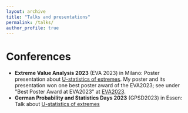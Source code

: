 ```yaml
---
layout: archive
title: "Talks and presentations"
permalink: /talks/
author_profile: true
---
```

Conferences
======
* **Extreme Value Analysis 2023** (EVA 2023) in Milano: Poster presentation about [U-statistics of extremes](../_pages/u_stat_poster.md).
    My poster and its presentation won one best poster award of the EVA2023; see under "Best Poster Award at EVA2023" at [EVA2023](https://dec.unibocconi.eu/research/extreme-value-analysis-eva-2023).
* **German Probability and Statistics Days 2023** (GPSD2023) in Essen: Talk about [U-statistics of extremes](../_pages/u_stat_talk.md)

